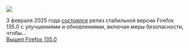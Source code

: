 <!--2025-02-04 11:23:46-->
<div class="yb">
  <div class="rss smaller1 habr"><img src="https://habrastorage.org/getpro/habr/upload_files/feb/169/708/feb1697084b71d491593ab492570195d.png" /><p>3&nbsp;февраля 2025&nbsp;года <a href="https://www.mozilla.org/en-US/firefox/135.0/releasenotes/" rel="noopener noreferrer nofollow">состоялся</a> релиз стабильной версии Firefox 135.0&nbsp;с&nbsp;улучшениями и обновлениями, включая ​меры безопасности, чтобы... <br><a class="light" href="https://habr.com/ru/news/879378/?utm_source=habrahabr&utm_medium=rss&utm_campaign=879378">Вышел Firefox 135.0</a></div>
</div>
